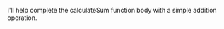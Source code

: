 I'll help complete the calculateSum function body with a simple addition operation.

<change>
<search><![CDATA[function calculateSum(a, b) {
    ]]></search>
<replace><![CDATA[function calculateSum(a, b) {
    return a + b;]]></replace>
</change>